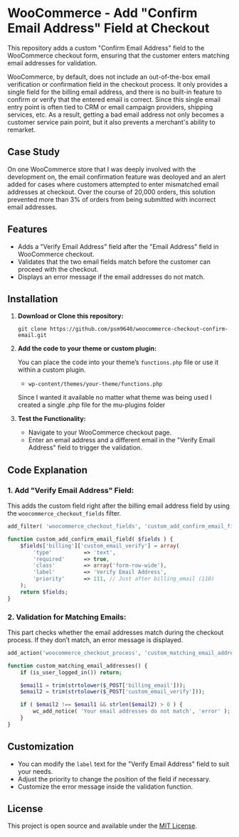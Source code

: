
# WooCommerce - Add "Confirm Email Address" Field at Checkout

This repository adds a custom "Confirm Email Address" field to the WooCommerce checkout form, ensuring that the customer enters matching email addresses for validation.

WooCommerce, by default, does not include an out-of-the-box email verification or confirmation field in the checkout process. It only provides a single field for the billing email address, and there is no built-in feature to confirm or verify that the entered email is correct. Since this single email entry point is often tied to CRM or email campaign providers, shipping services, etc. As a result, getting a bad email address not only becomes a customer service pain point, but it also prevents a merchant's ability to remarket.

## Case Study

On one WooCommerce store that I was deeply involved with the development on, the email confirmation feature was deoloyed and an alert added for cases where customers attempted to enter mismatched email addresses at checkout. Over the course of 20,000 orders, this solution prevented more than 3% of orders from being submitted with incorrect email addresses. 

## Features

- Adds a "Verify Email Address" field after the "Email Address" field in WooCommerce checkout.
- Validates that the two email fields match before the customer can proceed with the checkout.
- Displays an error message if the email addresses do not match.

## Installation

1. **Download or Clone this repository:**

   ```
   git clone https://github.com/psm9640/woocommerce-checkout-confirm-email.git
   ```

2. **Add the code to your theme or custom plugin:**

   You can place the code into your theme’s `functions.php` file or use it within a custom plugin.
   - `wp-content/themes/your-theme/functions.php`

   Since I wanted it available no matter what theme was being used I created a single .php file for the mu-plugins folder

3. **Test the Functionality:**

   - Navigate to your WooCommerce checkout page.
   - Enter an email address and a different email in the "Verify Email Address" field to trigger the validation.

## Code Explanation

### 1. Add "Verify Email Address" Field:

This adds the custom field right after the billing email address field by using the `woocommerce_checkout_fields` filter.

```php
add_filter( 'woocommerce_checkout_fields', 'custom_add_confirm_email_field' );

function custom_add_confirm_email_field( $fields ) {
    $fields['billing']['custom_email_verify'] = array(
        'type'          => 'text',
        'required'      => true,
        'class'         => array('form-row-wide'),
        'label'         => 'Verify Email Address',
        'priority'      => 111, // Just after billing_email (110)
    );
    return $fields;
}
```

### 2. Validation for Matching Emails:

This part checks whether the email addresses match during the checkout process. If they don’t match, an error message is displayed.

```php
add_action('woocommerce_checkout_process', 'custom_matching_email_addresses');

function custom_matching_email_addresses() {
    if (is_user_logged_in()) return;

    $email1 = trim(strtolower($_POST['billing_email']));
    $email2 = trim(strtolower($_POST['custom_email_verify']));

    if ( $email2 !== $email1 && strlen($email2) > 0 ) {
        wc_add_notice( 'Your email addresses do not match', 'error' );
    }
}
```

## Customization

- You can modify the `label` text for the "Verify Email Address" field to suit your needs.
- Adjust the priority to change the position of the field if necessary.
- Customize the error message inside the validation function.

## License

This project is open source and available under the [MIT License](LICENSE).

